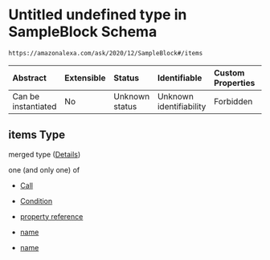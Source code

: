 # Untitled undefined type in SampleBlock Schema

```txt
https://amazonalexa.com/ask/2020/12/SampleBlock#/items
```



| Abstract            | Extensible | Status         | Identifiable            | Custom Properties | Additional Properties | Access Restrictions | Defined In                                                                  |
| :------------------ | :--------- | :------------- | :---------------------- | :---------------- | :-------------------- | :------------------ | :-------------------------------------------------------------------------- |
| Can be instantiated | No         | Unknown status | Unknown identifiability | Forbidden         | Allowed               | none                | [SampleBlock.json\*](../../schemas/SampleBlock.json "open original schema") |

## items Type

merged type ([Details](sampleblock-items.md))

one (and only one) of

*   [Call](actiondeclaration-properties-annotations-call.md "check type definition")

*   [Condition](condition-properties-when-oneof-condition.md "check type definition")

*   [property reference](arguments-definitions-arg-expression-oneof-property-reference.md "check type definition")

*   [name](sampleblock-items-oneof-name.md "check type definition")

*   [name](arguments-definitions-arg-expression-oneof-name.md "check type definition")
